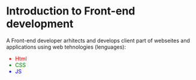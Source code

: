 <h1>Introduction to Front-end development</h1>
<p>A Front-end developer arhitects and develops client part of webseites and applications using web tehnologies
(lenguages):</p>
<ul>

 <li style="color:red;">Html</li>
 <li style="color:green;">CSS</li>
 <li style="color:blue;">JS</li> 

</ul>

